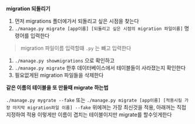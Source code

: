 **migration 되돌리기**

1. 먼저 migrations 폴더에가서 되돌리고 싶은 시점을 찾는다
1. `./manage.py migrate [app이름] [되돌리고 싶은 시점의 migration 파일이름]` 명령어를 입력한다
>migration 파일이름 입력할떄 `.py` 는 뺴고 입력한다

1. `./manage.py showmigrations` 으로 확인하고
1. `./manage.py migrate` 한후 데이터베이스에서 테이블들이 사라졌는지 확인한다
1. 필요없게된 migration 파일들을 삭제한다

**같은 이름의 테이블을 또 만들때 migrate 하는법**

`./manage.py mygrate --fake`
또는
`./manage.py migrate [app이름] [적용시킬 가장 마지막 migration파일 이름] --fake`
위에꺼는 가장 최신것을 적용, 아래꺼는 직접 지정하여 적용
이렇게만 이름이 겹치는 테이블이지만 migrate를 할수잇게한다
